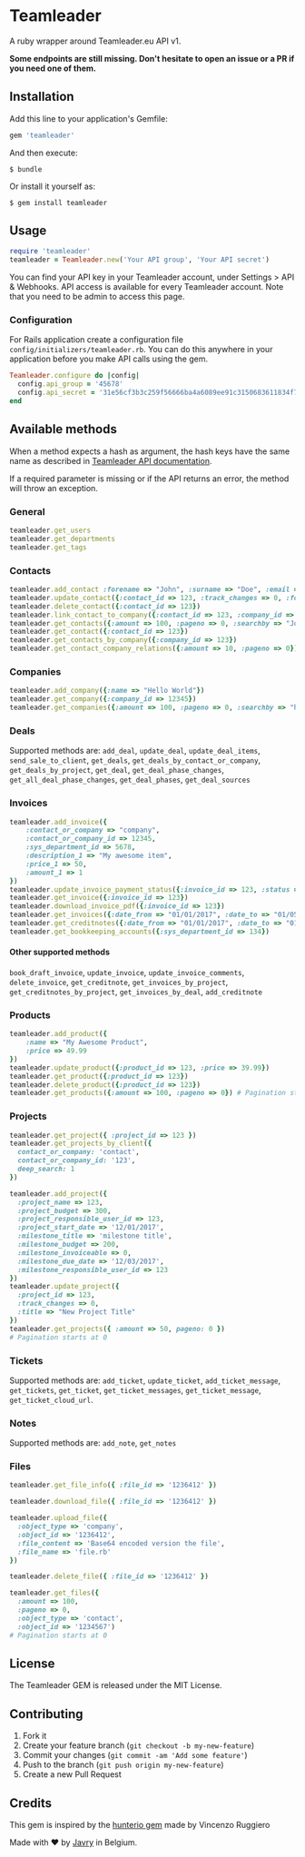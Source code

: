 # Teamleader

A ruby wrapper around Teamleader.eu API v1.

**Some endpoints are still missing. Don't hesitate to open an issue or a PR if you need one of them.**

## Installation

Add this line to your application's Gemfile:

```ruby
gem 'teamleader'
```

And then execute:

    $ bundle

Or install it yourself as:

    $ gem install teamleader

## Usage

```ruby
require 'teamleader'
teamleader = Teamleader.new('Your API group', 'Your API secret')

```
You can find your API key in your Teamleader account, under Settings > API & Webhooks. API access is available for every Teamleader account.
Note that you need to be admin to access this page.

### Configuration
For Rails application create a configuration file `config/initializers/teamleader.rb`. You can do this anywhere in your application before you make API calls using the gem.

```ruby
Teamleader.configure do |config|
  config.api_group = '45678'
  config.api_secret = '31e56cf3b3c259f56666ba4a6089ee91c3150683611834f7eb2f5a7a4f039a17910f1fa2d65d282e9c344abcf895dad80a89b13af8fe917dfed1e0798c83350c'
end
```

## Available methods
When a method expects a hash as argument, the hash keys have the same name as described in [Teamleader API documentation](http://apidocs.teamleader.be/).

If a required parameter is missing or if the API returns an error, the method will throw an exception.

### General

```ruby
teamleader.get_users
teamleader.get_departments
teamleader.get_tags
```

### Contacts

```ruby
teamleader.add_contact :forename => "John", :surname => "Doe", :email => "john.doe@provider.com"
teamleader.update_contact({:contact_id => 123, :track_changes => 0, :forename => "Johnny"})
teamleader.delete_contact({:contact_id => 123})
teamleader.link_contact_to_company({:contact_id => 123, :company_id => 456, :mode => "link"})
teamleader.get_contacts({:amount => 100, :pageno => 0, :searchby => "John"}) # pagination starts at 0
teamleader.get_contact({:contact_id => 123})
teamleader.get_contacts_by_company({:company_id => 123})
teamleader.get_contact_company_relations({:amount => 10, :pageno => 0})
```

### Companies

```ruby
teamleader.add_company({:name => "Hello World"})
teamleader.get_company({:company_id => 12345})
teamleader.get_companies({:amount => 100, :pageno => 0, :searchby => "hello"}) # pagination starts at 0
```

### Deals

Supported methods are: `add_deal`, `update_deal`, `update_deal_items`, `send_sale_to_client`, `get_deals`, `get_deals_by_contact_or_company`, `get_deals_by_project`, `get_deal`, `get_deal_phase_changes`, `get_all_deal_phase_changes`, `get_deal_phases`, `get_deal_sources`

### Invoices

```ruby
teamleader.add_invoice({
    :contact_or_company => "company",
    :contact_or_company_id => 12345,
    :sys_department_id => 5678,
    :description_1 => "My awesome item",
    :price_1 => 50,
    :amount_1 => 1
})
teamleader.update_invoice_payment_status({:invoice_id => 123, :status => "paid"})
teamleader.get_invoice({:invoice_id => 123})
teamleader.download_invoice_pdf({:invoice_id => 123})
teamleader.get_invoices({:date_from => "01/01/2017", :date_to => "01/05/2017"})
teamleader.get_creditnotes({:date_from => "01/01/2017", :date_to => "01/05/2017"})
teamleader.get_bookkeeping_accounts({:sys_department_id => 134})
```

#### Other supported methods
`book_draft_invoice`, `update_invoice`, `update_invoice_comments`, `delete_invoice`, `get_creditnote`, `get_invoices_by_project`, `get_creditnotes_by_project`, `get_invoices_by_deal`, `add_creditnote`

### Products

```ruby
teamleader.add_product({
    :name => "My Awesome Product",
    :price => 49.99
})
teamleader.update_product({:product_id => 123, :price => 39.99})
teamleader.get_product({:product_id => 123})
teamleader.delete_product({:product_id => 123})
teamleader.get_products({:amount => 100, :pageno => 0}) # Pagination starts at 0
```

### Projects

```ruby
teamleader.get_project({ :project_id => 123 })
teamleader.get_projects_by_client({
  contact_or_company: 'contact',
  contact_or_company_id: '123',
  deep_search: 1
})

teamleader.add_project({
  :project_name => 123,
  :project_budget => 300,
  :project_responsible_user_id => 123,
  :project_start_date => '12/01/2017',
  :milestone_title => 'milestone title',
  :milestone_budget => 200,
  :milestone_invoiceable => 0,
  :milestone_due_date => '12/03/2017',
  :milestone_responsible_user_id => 123
})
teamleader.update_project({
  :project_id => 123,
  :track_changes => 0,
  :title => "New Project Title"
})
teamleader.get_projects({ :amount => 50, pageno: 0 })
# Pagination starts at 0
```
### Tickets

Supported methods are: `add_ticket`, `update_ticket`, `add_ticket_message`, `get_tickets`, `get_ticket`, `get_ticket_messages`, `get_ticket_message`, `get_ticket_cloud_url`.

### Notes

Supported methods are: `add_note`, `get_notes`

### Files

```ruby
teamleader.get_file_info({ :file_id => '1236412' })

teamleader.download_file({ :file_id => '1236412' })

teamleader.upload_file({
  :object_type => 'company',
  :object_id => '1236412',
  :file_content => 'Base64 encoded version the file',
  :file_name => 'file.rb'
})

teamleader.delete_file({ :file_id => '1236412' })

teamleader.get_files({
  :amount => 100,
  :pageno => 0,
  :object_type => 'contact',
  :object_id => '1234567')
# Pagination starts at 0
```

## License
The Teamleader GEM is released under the MIT License.

## Contributing

1. Fork it
2. Create your feature branch (`git checkout -b my-new-feature`)
3. Commit your changes (`git commit -am 'Add some feature'`)
4. Push to the branch (`git push origin my-new-feature`)
5. Create a new Pull Request

## Credits
This gem is inspired by the [hunterio gem](https://github.com/prospectio/hunterio/) made by Vincenzo Ruggiero

Made with ️❤️️️ by [Javry](https://javry.com) in Belgium.
